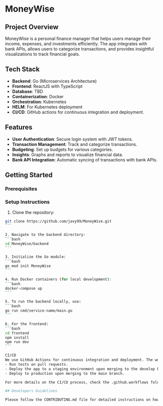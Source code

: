 # MoneyWise

## Project Overview

MoneyWise is a personal finance manager that helps users manage their income, expenses, and investments efficiently. The app integrates with bank APIs, allows users to categorize transactions, and provides insightful visualizations to track financial goals.

## Tech Stack

- **Backend**: Go (Microservices Architecture)
- **Frontend**: ReactJS with TypeScript
- **Database**: TBD
- **Containerization**: Docker
- **Orchestration**: Kubernetes
- **HELM**: For Kubernetes deployment
- **CI/CD**: GitHub actions for continuous integration and deployment.

## Features

- **User Authentication**: Secure login system with JWT tokens.
- **Transaction Management**: Track and categorize transactions.
- **Budgeting**: Set up budgets for various categories.
- **Insights**: Graphs and reports to visualize financial data.
- **Bank API Integration**: Automatic syncing of transactions with bank APIs.

## Getting Started

### Prerequisites

### Setup Instructions

1. Clone the repository:

````bash
git clone https://github.com/javy99/MoneyWise.git
```

2. Navigate to the backend directory:
```bash
cd MoneyWise/backend
```

3. Initialize the Go module:
```bash
go mod init MoneyWise
```

4. Run Docker containers (for local development):
```bash
docker-compose up
```

5. To run the backend locally, use:
```bash
go run cmd/service-name/main.go
```

6. For the frontend:
```bash
cd frontend
npm install
npm run dev
```

CI/CD
We use GitHub Actions for continuous integration and deployment. The workflows are configured to:
- Run tests on pull requests.
- Deploy the app to a staging environment upon merging to the develop branch
- Deploy to production upon merging to the main branch.

For more details on the CI/CD process, check the .github.workflows folder in the repository

## Developers Guidelines

Please follow the CONTRIBUTING.md file for detailed instructions on how to contribute, including the branching strategy, commit message convention, and pull request guidelines.
